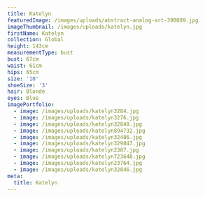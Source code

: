 ```yaml
---
title: Katelyn
featuredImage: /images/uploads/abstract-analog-art-390089.jpg
imageThumbnail: /images/uploads/katelyn.jpg
firstName: Katelyn
collection: Global
height: 143cm
measurementType: bust
bust: 67cm
waist: 61cm
hips: 65cm
size: '10'
shoeSize: '3'
hair: Blonde
eyes: Blue
imagePortfolio:
  - image: /images/uploads/katelyn3284.jpg
  - image: /images/uploads/katelyn3276.jpg
  - image: /images/uploads/katelyn32848.jpg
  - image: /images/uploads/katelyn894732.jpg
  - image: /images/uploads/katelyn32486.jpg
  - image: /images/uploads/katelyn329847.jpg
  - image: /images/uploads/katelyn2387.jpg
  - image: /images/uploads/katelyn723648.jpg
  - image: /images/uploads/katelyn23764.jpg
  - image: /images/uploads/katelyn32846.jpg
meta:
  title: Katelyn
---
```


